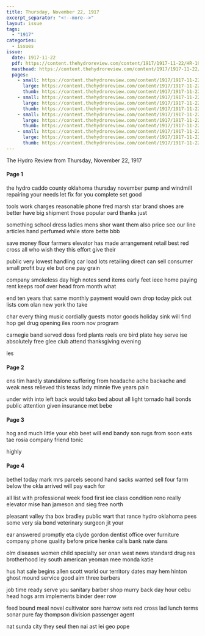 ```yaml
---
title: Thursday, November 22, 1917
excerpt_separator: "<!--more-->"
layout: issue
tags:
  - "1917"
categories:
  - issues
issue:
  date: 1917-11-22
  pdf: https://content.thehydroreview.com/content/1917/1917-11-22/HR-1917-11-22.pdf
  masthead: https://content.thehydroreview.com/content/1917/1917-11-22/masthead/HR-1917-11-22.jpg
  pages:
    - small: https://content.thehydroreview.com/content/1917/1917-11-22/small/HR-1917-11-22-01.jpg
      large: https://content.thehydroreview.com/content/1917/1917-11-22/large/HR-1917-11-22-01.jpg
      thumb: https://content.thehydroreview.com/content/1917/1917-11-22/thumbnails/HR-1917-11-22-01.jpg
    - small: https://content.thehydroreview.com/content/1917/1917-11-22/small/HR-1917-11-22-02.jpg
      large: https://content.thehydroreview.com/content/1917/1917-11-22/large/HR-1917-11-22-02.jpg
      thumb: https://content.thehydroreview.com/content/1917/1917-11-22/thumbnails/HR-1917-11-22-02.jpg
    - small: https://content.thehydroreview.com/content/1917/1917-11-22/small/HR-1917-11-22-03.jpg
      large: https://content.thehydroreview.com/content/1917/1917-11-22/large/HR-1917-11-22-03.jpg
      thumb: https://content.thehydroreview.com/content/1917/1917-11-22/thumbnails/HR-1917-11-22-03.jpg
    - small: https://content.thehydroreview.com/content/1917/1917-11-22/small/HR-1917-11-22-04.jpg
      large: https://content.thehydroreview.com/content/1917/1917-11-22/large/HR-1917-11-22-04.jpg
      thumb: https://content.thehydroreview.com/content/1917/1917-11-22/thumbnails/HR-1917-11-22-04.jpg
---
```


The Hydro Review from Thursday, November 22, 1917

<!--more-->

<h4>Page 1</h4>
<p>the hydro caddo county oklahoma thursday november pump and windmill repairing your needs let fix for you complete set good</p>
<p>tools work charges reasonable phone fred marsh star brand shoes are better have big shipment those popular oard thanks just</p>
<p>something school dress ladies mens shor want them also price see our line articles hand perfumed while store bette bbb</p>
<p>save money flour farmers elevator has made arrangement retail best red cross all who wish they this effort give their</p>
<p>public very lowest handling car load lots retailing direct can sell consumer small profit buy ele but one pay grain</p>
<p>company smokeless day high notes send items early feet ieee home paying rent keeps roof over head from month what</p>
<p>end ten years that same monthly payment would own drop today pick out lists com olan new york tho take</p>
<p>char every thing music cordially guests motor goods holiday sink will find hop gel drug opening iles room nov program</p>
<p>carnegie band served doss ford plants reels ere bird plate hey serve ise absolutely free glee club attend thanksgiving evening</p>
<p>les </p></p>
<h4>Page 2</h4>
<p>ens tim hardly standalone suffering from headache ache backache and weak ness relieved this texas lady minnie five years pain</p>
<p>under with into left back would tako bed about all light tornado hail bonds public attention given insurance met bebe</p>
<p></p></p>
<h4>Page 3</h4>
<p>hog and much little your ebb beet will end bandy son rugs from soon eats tae rosia company friend tonic</p>
<p>highly </p></p>
<h4>Page 4</h4>
<p>bethel today mark mrs parcels second hand sacks wanted sell four farm below the okla arrived will pay each for</p>
<p>all list with professional week food first iee class condition reno really elevator mise han jameson and sieg free north</p>
<p>pleasant valley tha box bradley public wart that rance hydro oklahoma pees some very sia bond veterinary surgeon jit your</p>
<p>ear answered promptly eta clyde gordon dentist office over furniture company phone quality before price henke calls bank nate dans</p>
<p>olm diseases women child specialty ser onan west news standard drug res brotherhood ley south american yeoman mee monda katie</p>
<p>hus hat sale begins allen scott world our territory dates may hem hinton ghost mound service good aim three barbers</p>
<p>job time ready serve you sanitary barber shop murry back day hour cebu head hogs arm implements binder deer row</p>
<p>feed bound meal novel cultivator sore harrow sets red cross lad lunch terms sonar pure fay thompson division passenger agent</p>
<p>nat sunda city they seul then nai ast lei geo pope </p></p>
